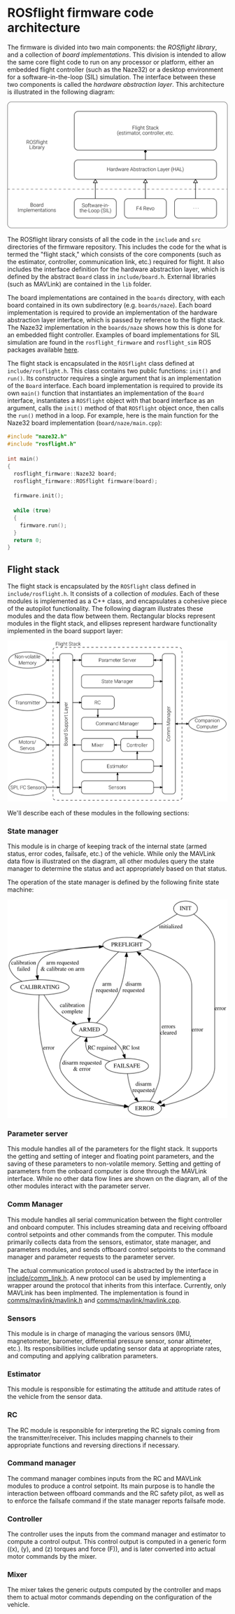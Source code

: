 # ROSflight firmware code architecture

The firmware is divided into two main components: the _ROSflight library_, and a collection of _board implementations_.
This division is intended to allow the same core flight code to run on any processor or platform, either an embedded flight controller (such as the Naze32) or a desktop environment for a software-in-the-loop (SIL) simulation. The interface between these two components is called the _hardware abstraction layer_.
This architecture is illustrated in the following diagram:

![hardware abstraction layer](images/HAL.svg)

The ROSflight library consists of all the code in the `include` and `src` directories of the firmware repository.
This includes the code for the what is termed the "flight stack," which consists of the core components (such as the estimator, controller, communication link, etc.) required for flight.
It also includes the interface definition for the hardware abstraction layer, which is defined by the abstract `Board` class in `include/board.h`.
External libraries (such as MAVLink) are contained in the `lib` folder.

The board implementations are contained in the `boards` directory, with each board contained in its own subdirectory (e.g. `boards/naze`).
Each board implementation is required to provide an implementation of the hardware abstraction layer interface, which is passed by reference to the flight stack.
The Naze32 implementation in the `boards/naze` shows how this is done for an embedded flight controller.
Examples of board implementations for SIL simulation are found in the `rosflight_firmware` and `rosflight_sim` ROS packages available [here](https://github.com/rosflight/rosflight).

The flight stack is encapsulated in the `ROSflight` class defined at `include/rosflight.h`.
This class contains two public functions: `init()` and `run()`.
Its constructor requires a single argument that is an implementation of the `Board` interface.
Each board implementation is required to provide its own `main()` function that instantiates an implementation of the `Board` interface, instantiates a `ROSflight` object with that board interface as an argument, calls the `init()` method of that `ROSflight` object once, then calls the `run()` method in a loop.
For example, here is the main function for the Naze32 board implementation (`board/naze/main.cpp`):

``` C++
#include "naze32.h"
#include "rosflight.h"

int main()
{
  rosflight_firmware::Naze32 board;
  rosflight_firmware::ROSflight firmware(board);

  firmware.init();

  while (true)
  {
    firmware.run();
  }
  return 0;
}
```

## Flight stack

The flight stack is encapsulated by the `ROSflight` class defined in `include/rosflight.h`.
It consists of a collection of _modules_.
Each of these modules is implemented as a C++ class, and encapsulates a cohesive piece of the autopilot functionality.
The following diagram illustrates these modules and the data flow between them.
Rectangular blocks represent modules in the flight stack, and ellipses represent hardware functionality implemented in the board support layer:

![flight stack](images/flight_stack.svg)

We'll describe each of these modules in the following sections:

### State manager
This module is in charge of keeping track of the internal state (armed status, error codes, failsafe, etc.) of the vehicle.
While only the MAVLink data flow is illustrated on the diagram, all other modules query the state manager to determine the status and act appropriately based on that status.

The operation of the state manager is defined by the following finite state machine:

![state manager FSM](images/arming-fsm.svg)

### Parameter server
This module handles all of the parameters for the flight stack.
It supports the getting and setting of integer and floating point parameters, and the saving of these parameters to non-volatile memory.
Setting and getting of parameters from the onboard computer is done through the MAVLink interface.
While no other data flow lines are shown on the diagram, all of the other modules interact with the parameter server.

### Comm Manager
This module handles all serial communication between the flight controller and onboard computer.
This includes streaming data and receiving offboard control setpoints and other commands from the computer.
This module primarily collects data from the sensors, estimator, state manager, and parameters modules, and sends offboard control setpoints to the command manager and parameter requests to the parameter server.

The actual communication protocol used is abstracted by the interface in [include/comm_link.h](https://github.com/rosflight/firmware/blob/master/include/comm_link.h).
A new protocol can be used by implementing a wrapper around the protocol that inherits from this interface.
Currently, only MAVLink has been implmented.
The implementation is found in [comms/mavlink/mavlink.h](https://github.com/rosflight/firmware/blob/master/comms/mavlink/mavlink.h) and [comms/mavlink/mavlink.cpp](https://github.com/rosflight/firmware/blob/master/comms/mavlink/mavlink.cpp).

### Sensors
This module is in charge of managing the various sensors (IMU, magnetometer, barometer, differential pressure sensor, sonar altimeter, etc.).
Its responsibilities include updating sensor data at appropriate rates, and computing and applying calibration parameters.

### Estimator
This module is responsible for estimating the attitude and attitude rates of the vehicle from the sensor data.

### RC
The RC module is responsible for interpreting the RC signals coming from the transmitter/receiver.
This includes mapping channels to their appropriate functions and reversing directions if necessary.

### Command manager
The command manager combines inputs from the RC and MAVLink modules to produce a control setpoint.
Its main purpose is to handle the interaction between offboard commands and the RC safety pilot, as well as to enforce the failsafe command if the state manager reports failsafe mode.

### Controller
The controller uses the inputs from the command manager and estimator to compute a control output.
This control output is computed in a generic form (\(x\), \(y\), and \(z\) torques and force \(F\)), and is later converted into actual motor commands by the mixer.

### Mixer
The mixer takes the generic outputs computed by the controller and maps them to actual motor commands depending on the configuration of the vehicle.
